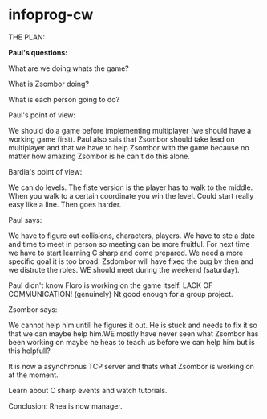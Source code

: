 # infoprog-cw

THE PLAN:

**Paul's questions:**

What are we doing whats the game?

What is Zsombor doing?

What is each person going to do?


Paul's point of view:

We should do a game before implementing multiplayer (we should have a working game first). Paul also sais that Zsombor should take lead on multiplayer and that we have to help Zsombor with the game because no matter how amazing Zsombor is he can't do this alone.



Bardia's point of view:


We can do levels. The fiste version is the player has to walk to the middle. When you walk to a certain coordinate you win the level. Could start really easy like a line. Then goes harder.


Paul says:

We have to figure out collisions, characters, players. We have to ste a date and time to meet in person so meeting can be more fruitful. For next time we have to start learning C sharp and come prepared. We need a more specific goal it is too broad. Zsdombor will have fixed the bug by then and we distrute the roles. WE should meet during the weekend (saturday).


Paul didn't know Floro is working on the game itself. LACK OF COMMUNICATION! (genuinely) Nt good enough for a group project.


Zsombor says:

We cannot help him untill he figures it out. He is stuck and needs to fix it so that we can maybe help him.WE mostly have never seen what Zsombor has been working on maybe he heas to teach us before we can help him but is this helpfull?

It is now a asynchronus TCP server and thats what Zsombor is working on at the moment.

Learn about C sharp events and watch tutorials.


Conclusion:
Rhea is now manager.
